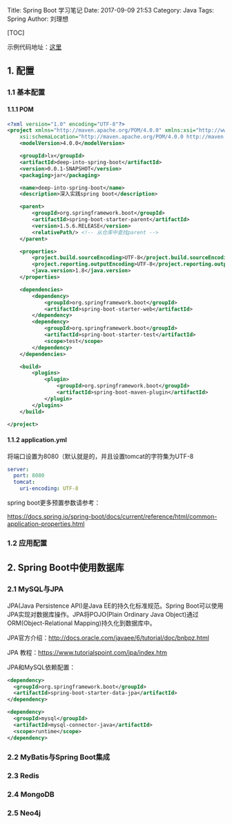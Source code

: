 Title: Spring Boot 学习笔记
Date: 2017-09-09 21:53
Category: Java
Tags: Spring
Author: 刘理想

[TOC]

示例代码地址：[这里](https://github.com/liulixiang1988/javademo/tree/master/spring/%E6%B7%B1%E5%85%A5%E5%AE%9E%E8%B7%B5spring-boot)



## 1. 配置

### 1.1 基本配置

#### 1.1.1 POM

```xml
<?xml version="1.0" encoding="UTF-8"?>
<project xmlns="http://maven.apache.org/POM/4.0.0" xmlns:xsi="http://www.w3.org/2001/XMLSchema-instance"
	xsi:schemaLocation="http://maven.apache.org/POM/4.0.0 http://maven.apache.org/xsd/maven-4.0.0.xsd">
	<modelVersion>4.0.0</modelVersion>

	<groupId>lx</groupId>
	<artifactId>deep-into-spring-boot</artifactId>
	<version>0.0.1-SNAPSHOT</version>
	<packaging>jar</packaging>

	<name>deep-into-spring-boot</name>
	<description>深入实践spring boot</description>

	<parent>
		<groupId>org.springframework.boot</groupId>
		<artifactId>spring-boot-starter-parent</artifactId>
		<version>1.5.6.RELEASE</version>
		<relativePath/> <!-- 从仓库中查找parent -->
	</parent>

	<properties>
		<project.build.sourceEncoding>UTF-8</project.build.sourceEncoding>
		<project.reporting.outputEncoding>UTF-8</project.reporting.outputEncoding>
		<java.version>1.8</java.version>
	</properties>

	<dependencies>
		<dependency>
			<groupId>org.springframework.boot</groupId>
			<artifactId>spring-boot-starter-web</artifactId>
		</dependency>
		<dependency>
			<groupId>org.springframework.boot</groupId>
			<artifactId>spring-boot-starter-test</artifactId>
			<scope>test</scope>
		</dependency>
	</dependencies>

	<build>
		<plugins>
			<plugin>
				<groupId>org.springframework.boot</groupId>
				<artifactId>spring-boot-maven-plugin</artifactId>
			</plugin>
		</plugins>
	</build>

</project>
```



#### 1.1.2 application.yml

将端口设置为8080（默认就是的，并且设置tomcat的字符集为UTF-8

```yaml
server:
  port: 8080
  tomcat:
    uri-encoding: UTF-8
```

spring boot更多预置参数请参考：

https://docs.spring.io/spring-boot/docs/current/reference/html/common-application-properties.html



### 1.2 应用配置 



## 2. Spring Boot中使用数据库



### 2.1 MySQL与JPA

JPA(Java Persistence API)是Java EE的持久化标准规范。Spring Boot可以使用JPA实现对数据库操作。JPA将POJO(Plain Ordinary Java Object)通过ORM(Object-Relational Mapping)持久化到数据库中。

JPA官方介绍：http://docs.oracle.com/javaee/6/tutorial/doc/bnbpz.html

JPA 教程：https://www.tutorialspoint.com/jpa/index.htm

JPA和MySQL依赖配置：

```xml
<dependency>
  <groupId>org.springframework.boot</groupId>
  <artifactId>spring-boot-starter-data-jpa</artifactId>
</dependency>

<dependency>
  <groupId>mysql</groupId>
  <artifactId>mysql-connector-java</artifactId>
  <scope>runtime</scope>
</dependency>
```





### 2.2 MyBatis与Spring Boot集成



### 2.3 Redis

### 2.4 MongoDB

### 2.5 Neo4j